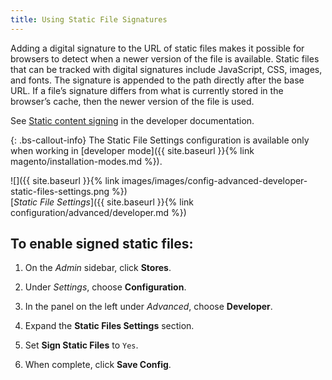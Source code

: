 ```yaml
---
title: Using Static File Signatures
---
```


Adding a digital signature to the URL of static files makes it possible for browsers to detect when a newer version of the file is available. Static files that can be tracked with digital signatures include JavaScript, CSS, images, and fonts. The signature is appended to the path directly after the base URL. If a file’s signature differs from what is currently stored in the browser’s cache, then the newer version of the file is used.

See [Static content signing][1] in the developer documentation.

{: .bs-callout-info}
The Static File Settings configuration is available only when working in [developer mode]({{ site.baseurl }}{% link magento/installation-modes.md %}).

![]({{ site.baseurl }}{% link images/images/config-advanced-developer-static-files-settings.png %})<br/>
[_Static File Settings_]({{ site.baseurl }}{% link configuration/advanced/developer.md %})

## To enable signed static files:

1.  On the _Admin_ sidebar, click **Stores**.

1.  Under _Settings_, choose **Configuration**.

1.  In the panel on the left under _Advanced_, choose **Developer**.

1.  Expand the **Static Files Settings** section.

1.  Set **Sign Static Files** to `Yes`.

1.  When complete, click **Save Config**.

[1]: http://devdocs.magento.com/guides/v2.3/config-guide/cache/static-content-signing.html
